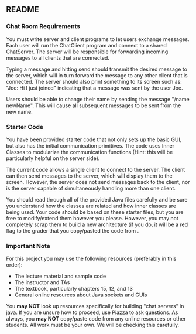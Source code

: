 ## README

### Chat Room Requirements
You must write server and client programs to let users exchange messages. Each user will run the ChatClient program and connect to a shared ChatServer.  The server will be responsible for forwarding incoming messages to all clients that are connected.

Typing a message and hitting send should transmit the desired message to the server, which will in turn forward the message to any other client that is connected. The server should also print something to its screen such as: "Joe: Hi I just joined" indicating that a message was sent by the user Joe.

Users should be able to change their name by sending the message "/name newName". This will cause all subsequent messages to be sent from the new name.

### Starter Code
You have been provided starter code that not only sets up the basic GUI, but also has the initial communication primitives. The code uses Inner Classes to modularize the communication functions (Hint: this will be particularly helpful on the server side).

The current code allows a single client to connect to the server. The client can then send messages to the server, which will display them to the screen.  However, the server does not send messages back to the client, nor is the server capable of simultaneously handling more than one client.

You should read through all of the provided Java files carefully and be sure you understand how the classes are related and how inner classes are being used. Your code should be based on these starter files, but you are free to modify/extend them however you please.  However, you may not completely scrap them to build a new architecture (if you do, it will be a red flag to the grader that you copy/pasted the code from .

### Important Note
For this project you may use the following resources (preferably in this order):
  - The lecture material and sample code
  - The instructor and TAs
  - The textbook, particularly chapters 15, 12, and 13
  - General online resources about Java sockets and GUIs

You **may NOT** look up resources specifically for building "chat servers" in java. If you are unsure how to proceed, use Piazza to ask questions.  As always, you **may NOT** copy/paste code from any online resources or other students. All work must be your own. We will be checking this carefully.
